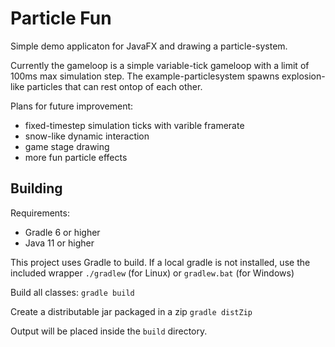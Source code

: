 # Particle Fun

Simple demo applicaton for JavaFX and drawing a particle-system.

Currently the gameloop is a simple variable-tick gameloop with a limit of 100ms max simulation step. The example-particlesystem spawns
explosion-like particles that can rest ontop of each other.

Plans for future improvement:
  - fixed-timestep simulation ticks with varible framerate
  - snow-like dynamic interaction
  - game stage drawing
  - more fun particle effects

## Building
Requirements:
* Gradle 6 or higher
* Java 11 or higher

This project uses Gradle to build. If a local gradle is not installed, use the included wrapper `./gradlew` (for Linux) or `gradlew.bat` (for Windows)


Build all classes:
`gradle build`

Create a distributable jar packaged in a zip
`gradle distZip`

Output will be placed inside the `build` directory.

